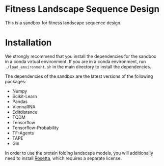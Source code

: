 # Fitness Landscape Sequence Design
This is a sandbox for fitness landscape sequence design.

# Installation
We strongly recommend that you install the dependencies for the sandbox in a conda virtual environment. If you are in a conda environment, run `./load_environment.sh` in the main directory to install the dependencies. 

The dependencies of the sandbox are the latest versions of the following packages:

* Numpy 
* Scikit-Learn
* Pandas 
* ViennaRNA
* Editdistance 
* TQDM
* Tensorflow 
* Tensorflow-Probability 
* TF-Agents 
* TAPE
* Gin 

In order to use the protein folding landscape models, you will additionally need to install [Rosetta](https://www.rosettacommons.org/), which requires a separate license.  
